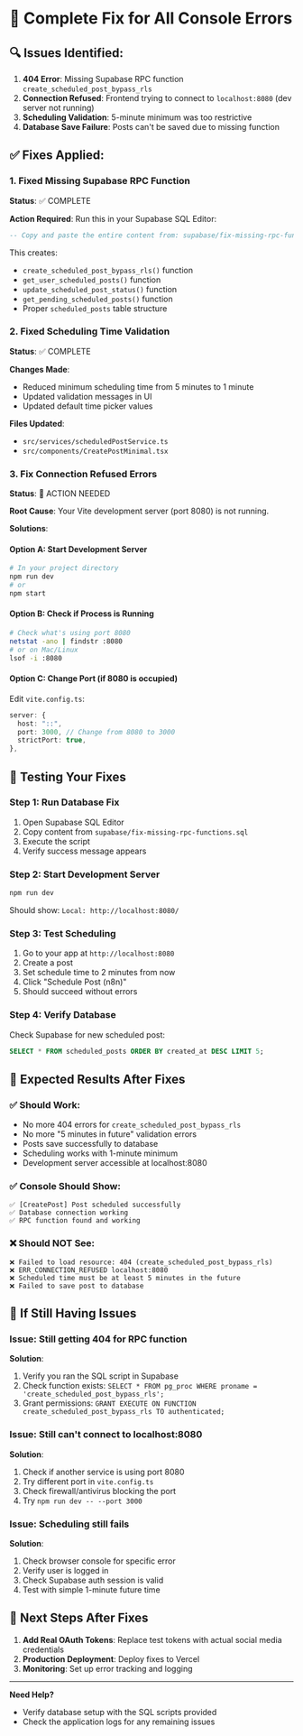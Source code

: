 # 🚀 Complete Fix for All Console Errors

## 🔍 **Issues Identified:**

1. **404 Error**: Missing Supabase RPC function `create_scheduled_post_bypass_rls`
2. **Connection Refused**: Frontend trying to connect to `localhost:8080` (dev server not running)
3. **Scheduling Validation**: 5-minute minimum was too restrictive
4. **Database Save Failure**: Posts can't be saved due to missing function

## ✅ **Fixes Applied:**

### **1. Fixed Missing Supabase RPC Function**
**Status**: ✅ COMPLETE

**Action Required**: Run this in your Supabase SQL Editor:
```sql
-- Copy and paste the entire content from: supabase/fix-missing-rpc-functions.sql
```

This creates:
- `create_scheduled_post_bypass_rls()` function
- `get_user_scheduled_posts()` function  
- `update_scheduled_post_status()` function
- `get_pending_scheduled_posts()` function
- Proper `scheduled_posts` table structure

### **2. Fixed Scheduling Time Validation**
**Status**: ✅ COMPLETE

**Changes Made**:
- Reduced minimum scheduling time from 5 minutes to 1 minute
- Updated validation messages in UI
- Updated default time picker values

**Files Updated**:
- `src/services/scheduledPostService.ts`
- `src/components/CreatePostMinimal.tsx`

### **3. Fix Connection Refused Errors**
**Status**: 🔄 ACTION NEEDED

**Root Cause**: Your Vite development server (port 8080) is not running.

**Solutions**:

#### **Option A: Start Development Server**
```bash
# In your project directory
npm run dev
# or
npm start
```

#### **Option B: Check if Process is Running**
```bash
# Check what's using port 8080
netstat -ano | findstr :8080
# or on Mac/Linux
lsof -i :8080
```

#### **Option C: Change Port (if 8080 is occupied)**
Edit `vite.config.ts`:
```typescript
server: {
  host: "::",
  port: 3000, // Change from 8080 to 3000
  strictPort: true,
},
```

## 🧪 **Testing Your Fixes**

### **Step 1: Run Database Fix**
1. Open Supabase SQL Editor
2. Copy content from `supabase/fix-missing-rpc-functions.sql`
3. Execute the script
4. Verify success message appears

### **Step 2: Start Development Server**
```bash
npm run dev
```
Should show: `Local: http://localhost:8080/`

### **Step 3: Test Scheduling**
1. Go to your app at `http://localhost:8080`
2. Create a post
3. Set schedule time to 2 minutes from now
4. Click "Schedule Post (n8n)"
5. Should succeed without errors

### **Step 4: Verify Database**
Check Supabase for new scheduled post:
```sql
SELECT * FROM scheduled_posts ORDER BY created_at DESC LIMIT 5;
```

## 🔧 **Expected Results After Fixes**

### **✅ Should Work:**
- No more 404 errors for `create_scheduled_post_bypass_rls`
- No more "5 minutes in future" validation errors
- Posts save successfully to database
- Scheduling works with 1-minute minimum
- Development server accessible at localhost:8080

### **✅ Console Should Show:**
```
✅ [CreatePost] Post scheduled successfully
✅ Database connection working
✅ RPC function found and working
```

### **❌ Should NOT See:**
```
❌ Failed to load resource: 404 (create_scheduled_post_bypass_rls)
❌ ERR_CONNECTION_REFUSED localhost:8080
❌ Scheduled time must be at least 5 minutes in the future
❌ Failed to save post to database
```

## 🚨 **If Still Having Issues**

### **Issue: Still getting 404 for RPC function**
**Solution**: 
1. Verify you ran the SQL script in Supabase
2. Check function exists: `SELECT * FROM pg_proc WHERE proname = 'create_scheduled_post_bypass_rls';`
3. Grant permissions: `GRANT EXECUTE ON FUNCTION create_scheduled_post_bypass_rls TO authenticated;`

### **Issue: Still can't connect to localhost:8080**
**Solution**:
1. Check if another service is using port 8080
2. Try different port in `vite.config.ts`
3. Check firewall/antivirus blocking the port
4. Try `npm run dev -- --port 3000`

### **Issue: Scheduling still fails**
**Solution**:
1. Check browser console for specific error
2. Verify user is logged in
3. Check Supabase auth session is valid
4. Test with simple 1-minute future time

## 🎯 **Next Steps After Fixes**

1. **Add Real OAuth Tokens**: Replace test tokens with actual social media credentials
2. **Production Deployment**: Deploy fixes to Vercel
3. **Monitoring**: Set up error tracking and logging

---

**Need Help?**
- Verify database setup with the SQL scripts provided
- Check the application logs for any remaining issues
